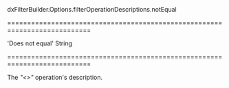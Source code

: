 <!--id-->dxFilterBuilder.Options.filterOperationDescriptions.notEqual<!--/id-->
===========================================================================
<!--default-->'Does not equal'<!--/default-->
<!--type-->String<!--/type-->
===========================================================================

<!--shortDescription-->
The *"<>"* operation's description.
<!--/shortDescription-->

<!--fullDescription-->

<!--/fullDescription-->
